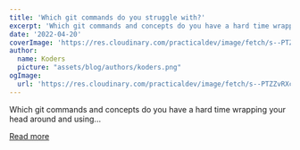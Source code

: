 ```yaml
---
title: 'Which git commands do you struggle with?'
excerpt: 'Which git commands and concepts do you have a hard time wrapping your head around and using...'
date: '2022-04-20'
coverImage: 'https://res.cloudinary.com/practicaldev/image/fetch/s--PTZZvRXc--/c_imagga_scale,f_auto,fl_progressive,h_420,q_auto,w_1000/https://dev-to-uploads.s3.amazonaws.com/uploads/articles/9adbbjzf8mm1urag1ojm.png'
author:
  name: Koders
  picture: "assets/blog/authors/koders.png"
ogImage:
  url: 'https://res.cloudinary.com/practicaldev/image/fetch/s--PTZZvRXc--/c_imagga_scale,f_auto,fl_progressive,h_420,q_auto,w_1000/https://dev-to-uploads.s3.amazonaws.com/uploads/articles/9adbbjzf8mm1urag1ojm.png'
---
```


Which git commands and concepts do you have a hard time wrapping your head around and using...

[Read more](https://dev.to/ben/which-git-commands-do-you-struggle-with-4oj3)
